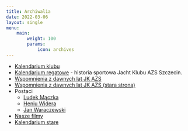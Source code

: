 ```yaml
---
title: Archiwalia
date: 2022-03-06
layout: single
menu:
    main:
        weight: 100
        params: 
            icon: archives
---
```


- [Kalendarium klubu](kalendarium/)
- [Kalendarium regatowe](kalendarium-regatowe/) - historia sportowa Jacht Klubu AZS Szczecin.
- [Wspomnienia z dawnych lat JK AZS](./wspomnienia/)
- [Wspomnienia z dawnych lat JK AZS (stara strona)](https://jkazs.szn.pl/stara-strona/content/wspomnienia-z-dawnych-lat-jk-azs.html)
- Postaci
  - [Ludek Mączka](ludek-mączka/)
  - [Heniu Widera](https://jkazs.szn.pl/stara-strona/content/gawot.html)
  - [Jan Waraczewski](jan-waraczewski/)
- [Nasze filmy](https://jkazs.szn.pl/stara-strona/content/nasze-filmy.html)
- [Kalendarium stare](https://jkazs.szn.pl/stara-strona/node/110.html)

